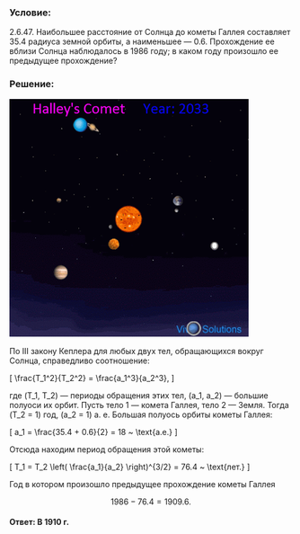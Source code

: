 ###  Условие: 

$2.6.47.$ Наибольшее расстояние от Солнца до кометы Галлея составляет $35.4$ радиуса земной орбиты, а наименьшее — $0.6$. Прохождение ее вблизи Солнца наблюдалось в $1986$ году; в каком году произошло ее предыдущее прохождение? 

###  Решение: 

![Симуляция орбиты кометы Галлея|426x423, 45%](../../img/2.6.47/demonstration.gif) 

По III закону Кеплера для любых двух тел, обращающихся вокруг Солнца, справедливо соотношение:

\[
\frac{T_1^2}{T_2^2} = \frac{a_1^3}{a_2^3},
\]

где \(T_1, T_2\) — периоды обращения этих тел, \(a_1, a_2\) — большие полуоси их орбит. Пусть тело 1 — комета Галлея, тело 2 — Земля. Тогда \(T_2 = 1\) год, \(a_2 = 1\) а. е. Большая полуось орбиты кометы Галлея:

\[
a_1 = \frac{35.4 + 0.6}{2} = 18 ~ \text{а.е.}
\]

Отсюда находим период обращения этой кометы:

\[
T_1 = T_2 \left( \frac{a_1}{a_2} \right)^{3/2} = 76.4 ~ \text{лет.}
\]

Год в котором произошло предыдущее прохождение кометы Галлея

$$
1986 - 76.4 = 1909.6.
$$

####  Ответ: В 1910 г. 
